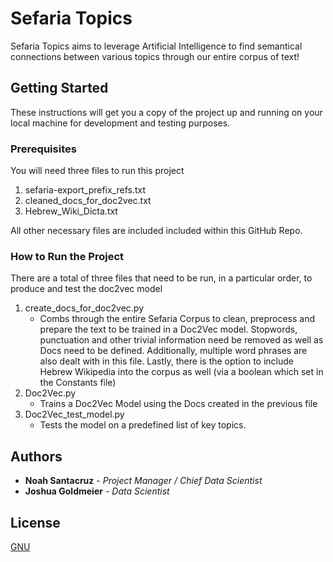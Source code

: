 # Sefaria Topics

Sefaria Topics aims to leverage Artificial Intelligence to find semantical connections between various topics through our entire corpus of text!

## Getting Started

These instructions will get you a copy of the project up and running on your local machine for development and testing purposes. 

### Prerequisites

You will need three files to run this project
1. sefaria-export_prefix_refs.txt
2. cleaned_docs_for_doc2vec.txt
3. Hebrew_Wiki_Dicta.txt

All other necessary files are included included within this GitHub Repo.

### How to Run the Project

There are a total of three files that need to be run, in a particular order, to produce and test the doc2vec model

1. create_docs_for_doc2vec.py
    * Combs through the entire Sefaria Corpus to clean, preprocess and prepare the text to be trained in a Doc2Vec model.  Stopwords, punctuation and other trivial information need be removed as well as Docs need to be defined.  Additionally, multiple word phrases are also dealt with in this file.  Lastly, there is the option to include Hebrew Wikipedia into the corpus as well (via a boolean which set in the Constants file) 
2. Doc2Vec.py
    * Trains a Doc2Vec Model using the Docs created in the previous file
3. Doc2Vec_test_model.py
    * Tests the model on a predefined list of key topics.

## Authors

* **Noah Santacruz** - *Project Manager / Chief Data Scientist*
* **Joshua Goldmeier** - *Data Scientist*


## License

[GNU](https://www.gnu.org/copyleft/gpl.html)
